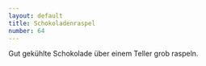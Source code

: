 ```yaml
---
layout: default
title: Schokoladenraspel
number: 64
---
```


Gut gekühlte Schokolade über einem Teller grob raspeln.